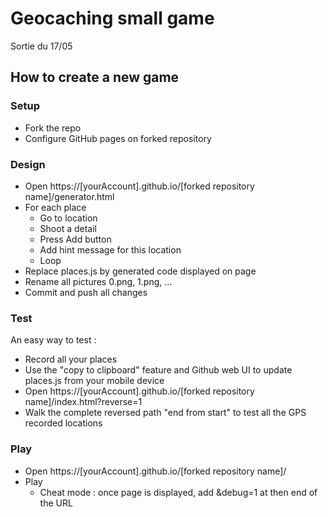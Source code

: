 # Geocaching small game
Sortie du 17/05

## How to create a new game

### Setup
* Fork the repo
* Configure GitHub pages on forked repository

### Design 
* Open https://[yourAccount].github.io/[forked repository name]/generator.html
* For each place
   * Go to location
   * Shoot a detail
   * Press Add button
   * Add hint message for this location
   * Loop
* Replace places.js by generated code displayed on page
* Rename all pictures 0.png, 1.png, ...
* Commit and push all changes

### Test
An easy way to test :
* Record all your places
* Use the "copy to clipboard" feature and Github web UI to update places.js from your mobile device
* Open https://[yourAccount].github.io/[forked repository name]/index.html?reverse=1
* Walk the complete reversed path "end from start" to test all the GPS recorded locations

### Play
* Open https://[yourAccount].github.io/[forked repository name]/
* Play
   * Cheat mode : once page is displayed, add &debug=1 at then end of the URL

